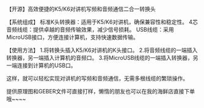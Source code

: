 【开源】高效便捷的K5/K6对讲机写频和音频通信二合一转换头

【系统组成】
标准K头转换器：适用于K5/K6对讲机，确保兼容性和稳定性。
4芯音频线缆：提供卓越的音频传输效果，减少信号损耗。
USB线缆：采用MicroUSB接口，方便连接计算机，支持快速数据传输。

【使用方法】
1.将转换头插入K5/K6对讲机的K头接口。
2.将音频线缆的一端插入转换器，另一端插入计算机的音频口。
3.将MicroUSB线缆的一端插入转换器，另一端连接到计算机的USB口。

这样，就可以轻松实现对讲机的写频和音频通信，无需多根线缆的繁琐操作。

提供原理图和GEBER文件可直接打样，懒惰的朋友也可以在我的海鲜店直接下单哦~~~~
